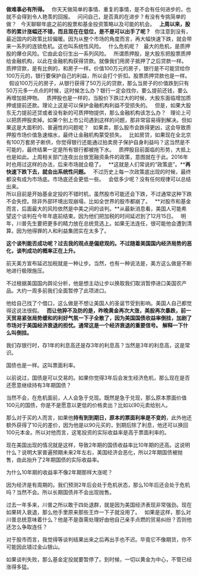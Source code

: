 **做难事必有所得。**
 
你天天做简单的事情、重复的事情，是不会有任何进步的，也就不会得到令人艳羡的回报。
 
问问自己，是否真的在进步？有没有专挑简单的做？
 
今天聊聊年底之前的股票和基金投资策略以及可能的机会。
 
**上周以来，股市的累计涨幅还不错，而且现在在低位，是不是可以出手了呢？**
 
你注意到没有，最近国内的政策比较偏暖。因为从整个市场的角度而言，再大幅快速下跌，就会带来一系列的连锁危机。这也叫系统性风险。
 
什么危机呢？
 
最大的危机，是质押股的爆仓风险。它由此会衍生出一系列风险。
 
所谓质押股，是大股东把股票质押给金融机构，以此在金融机构获得贷款。就像我们用房子抵押了之后贷款一样。
 
质押贷款，是有比例的，和房子一样。价值100万元的房子，银行是不可能贷给你100万元的，银行要保护自己的利益，所以会打个折扣。股票质押贷款也是一样。
 
假设100万元的房子，从银行获得了50万元的贷款，那么当房子的价值跌到只有50万元多一点点的时候，这时候怎么办？银行一定会找你，要么提前还钱，要么再增加抵押物。
 
质押股也是一样的，当股价下跌过大的时候，大股东面临增加质押或提前还款。理论上这是可以保护金融机构利益不受损失的。
 
但是，如果大股东无力提前还贷或者没有新的可质押物提供，那么金融机构该怎么办？
 
理论上可以把质押股卖掉。如果个别上市公司遇到这样的问题，那非常容易得到解决。但如果这是大面积的、普遍性的问题呢？
 
如果卖，那么股市会跌得更凶，这会导致质押股市场价值急速缩水，最终让金融机构蒙受损失。
 
比如房贷，如果现在全北京有100万套房子断供，你觉得银行还能通过拍卖房子保护自身利益吗？这当然是不可能的，最终结果一定是所有银行都被拖下水。
 
质押股目前面临的形势，大抵上也是如此。上周相关部门连夜出台放宽融资条件的政策，意图就在于此。2016年时也用过这样的办法，后来市场就企稳了。
 
**这就是人们常说的“政策底”。****再快速下跌下去，就会出系统性问题。**
 
不过历史上每一次政策底出现的时候，最终都没有成为市场底。市场底还会更低一些。
 
会低多少呢？没有任何规律可以总结出来。
   
所以目前是开始基金定投的不错时机，虽然股市可能还会下跌，不过通常这种下跌不会失控。除非外部环境出现崩塌，比如全世界的股市都崩了。
 
**对股市和基金而言，后面最大的风险依然是中美之间的谈判。**从最新消息看，美国人可能希望这个谈判在今年年底前结束。因为他们把加税的时间延迟到了12月15日。
 
明年，川普先生要把更多的精力放在总统竞选上。如果无法连任，很可能他会遭到清算。因为他得罪的人和利益集团实在太多了。
  
**这个谈判能否成功呢？过去我的观点是偏悲观的。不过随着美国国内经济局势的恶化，谈判成功的概率正在上升。**
  
前天美方宣布延迟加税就是一种让步。当然，也有一种说法是，美方这么做是不断地进行极限施压。
  
不过根据美国国内舆论分析，他是想主动让步以换取我们取消暂停进口美国农产品。大约一周多前我们全面暂停了此项进口。
  
他给自己找了个借口，这么做是不想让美国人的圣诞节受到影响。美国人自己都觉得这说法很假。
 
**而让他猝不及防的是，昨晚黄金再次大涨，美股再次暴跌，前一天贸易紧张局势缓和的利好气氛一下子全散了，因为美国国债收益率倒挂，加剧了市场对于美国经济衰退的担忧。通常这是一个经济衰退的重要信号。**
**解释一下什么叫倒挂。**
  
我们存银行时，存1年的利息高还是存3年的利息高？当然是3年的利息高，这是常识。
  
国债也是一样。这叫票面利率。
  
以前说过，国债是可以交易的。如果你觉得3年后会发生经济危机，那么现在是否还愿意继续持有3年期国债？
  
当然不会，在危机面前，人人会急于兑现。既然是急于兑现，那么原本票面价值100元的国债，你是不是愿意以更低的价格卖出？比如以90元卖给别人。
  
那么对于买的人而言，如果他**持有到到期日，原本的票面利率是不变的**，此外他还额外获得了10元的差价，因为他是以90元买的，到期后除了利息，他还可以换回100元本金。所以对他而言，这笔投资的实际收益率是高于票面利率的。
  
现在美国出现的情况就是这样，导致2年期的国债收益率比10年期的还高。这说明什么？说明大家普遍预期未来2年左右，美国经济会恶化，所以2年期国债被抛售，由此抬升了2年期国债的实际收益率。
  
为什么10年期的收益率不像2年期那样大涨呢？
  
因为经济是有周期的。我们预测2年后会处于危机状态，那么10年后还会处于危机吗？当然不会。所以长期国债并不会出现抛售。
  
过去一年多来，川普之所以敢于四处退群，就是因为美国经济表现非常强劲。现在如果转入衰退，那么他手里原来那些王炸一下子就没用了。
 
如果是这样，那么对川普总统意味着什么？他是不是亟需处理好由他自己亲手点燃的贸易纠纷？否则他还怎么争取连任？
  
对于股市而言，我觉得等谈判结果出来之后再出手也不迟。毕竟它不像期货，你不可能因此错过金山银山。
  
如果谈判失败，那么基金定投就要暂停了。到时候，一切以黄金为中心，不管已经涨得多猛。